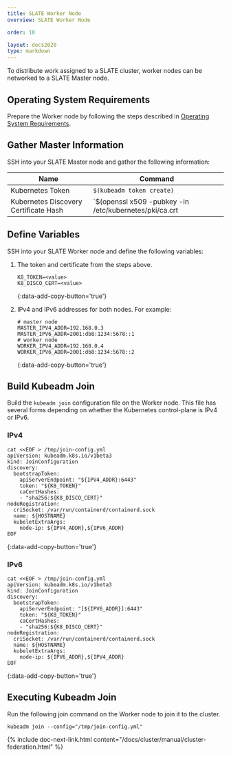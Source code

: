 ```yaml
---
title: SLATE Worker Node
overview: SLATE Worker Node

order: 10  

layout: docs2020
type: markdown
---
```


To distribute work assigned to a SLATE cluster, worker nodes can be networked to a SLATE Master node.

## Operating System Requirements

Prepare the Worker node by following the steps described in [Operating System Requirements](/docs/cluster/manual/operating-system-requirements.html).

## Gather Master Information

SSH into your SLATE Master node and gather the following information:

| Name | Command |
| --- | --- |
| Kubernetes Token | `$(kubeadm token create)` |
| Kubernetes Discovery Certificate Hash | `$(openssl x509 -pubkey -in /etc/kubernetes/pki/ca.crt | openssl rsa -pubin -outform der 2>/dev/null | openssl dgst -sha256 -hex | sed 's/^.* //')` |

## Define Variables

SSH into your SLATE Worker node and define the following variables:

1. The token and certificate from the steps above. 

   ```shell
   K8_TOKEN=<value>
   K8_DISCO_CERT=<value>
   ```
   {:data-add-copy-button='true'}

2. IPv4 and IPv6 addresses for both nodes. For example:

   ```shell
   # master node
   MASTER_IPV4_ADDR=192.168.0.3
   MASTER_IPV6_ADDR=2001:db8:1234:5678::1
   # worker node
   WORKER_IPV4_ADDR=192.168.0.4
   WORKER_IPV6_ADDR=2001:db8:1234:5678::2
   ```
   {:data-add-copy-button='true'}

## Build Kubeadm Join

Build the `kubeadm join` configuration file on the Worker node. This file has several forms depending on whether the Kubernetes control-plane is IPv4 or IPv6.

### IPv4

```shell
cat <<EOF > /tmp/join-config.yml
apiVersion: kubeadm.k8s.io/v1beta3
kind: JoinConfiguration
discovery:
  bootstrapToken:
    apiServerEndpoint: "${IPV4_ADDR}:6443"
    token: "${K8_TOKEN}"
    caCertHashes:
    - "sha256:${K8_DISCO_CERT}"
nodeRegistration:
  criSocket: /var/run/containerd/containerd.sock
  name: ${HOSTNAME}
  kubeletExtraArgs:
    node-ip: ${IPV4_ADDR},${IPV6_ADDR}
EOF
```
{:data-add-copy-button='true'}

### IPv6

```shell
cat <<EOF > /tmp/join-config.yml
apiVersion: kubeadm.k8s.io/v1beta3
kind: JoinConfiguration
discovery:
  bootstrapToken:
    apiServerEndpoint: "[${IPV6_ADDR}]:6443"
    token: "${K8_TOKEN}"
    caCertHashes:
    - "sha256:${K8_DISCO_CERT}"
nodeRegistration:
  criSocket: /var/run/containerd/containerd.sock
  name: ${HOSTNAME}
  kubeletExtraArgs:
    node-ip: ${IPV6_ADDR},${IPV4_ADDR}
EOF
```
{:data-add-copy-button='true'}

## Executing Kubeadm Join

Run the following join command on the Worker node to join it to the cluster.

```shell
kubeadm join --config="/tmp/join-config.yml"
```

{% include doc-next-link.html content="/docs/cluster/manual/cluster-federation.html" %}